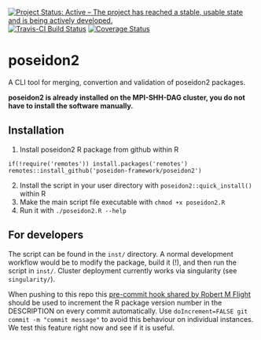 [![Project Status: Active – The project has reached a stable, usable state and is being actively developed.](https://www.repostatus.org/badges/latest/active.svg)](https://www.repostatus.org/#active)
[![Travis-CI Build Status](https://travis-ci.com/poseidon-framework/poseidon2.svg?branch=master)](https://travis-ci.com/poseidon-framework/poseidon2)
[![Coverage Status](https://img.shields.io/codecov/c/github/poseidon-framework/poseidon2/master.svg)](https://codecov.io/github/poseidon-framework/poseidon2?branch=master)

# poseidon2

A CLI tool for merging, convertion and validation of poseidon2 packages.

**poseidon2 is already installed on the MPI-SHH-DAG cluster, you do not have to install the software manually.** 

## Installation

1. Install poseidon2 R package from github within R 

```
if(!require('remotes')) install.packages('remotes')
remotes::install_github('poseidon-framework/poseidon2')
```

2. Install the script in your user directory with `poseidon2::quick_install()` within R
3. Make the main script file executable with `chmod +x poseidon2.R`
4. Run it with `./poseidon2.R --help`

## For developers

The script can be found in the `inst/` directory. A normal development workflow would be to modify the package, build it (!), and then run the script in `inst/`. Cluster deployment currently works via singularity (see `singularity/`).

When pushing to this repo this [pre-commit hook shared by Robert M Flight](https://rmflight.github.io/post/package-version-increment-pre-and-post-commit-hooks) should be used to increment the R package version number in the DESCRIPTION on every commit automatically. Use `doIncrement=FALSE git commit -m "commit message"` to avoid this behaviour on individual instances. We test this feature right now and see if it is useful.
